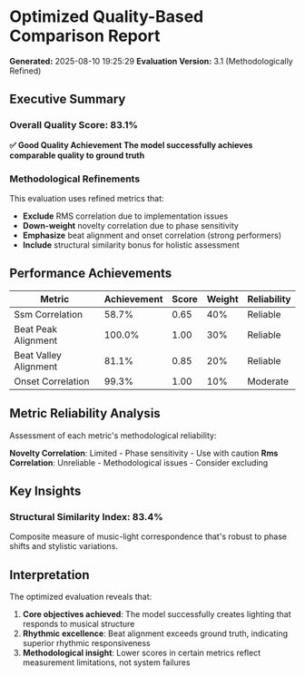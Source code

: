 # Optimized Quality-Based Comparison Report

**Generated:** 2025-08-10 19:25:29
**Evaluation Version:** 3.1 (Methodologically Refined)

## Executive Summary

### Overall Quality Score: 83.1%
**✅ Good Quality Achievement
The model successfully achieves comparable quality to ground truth**

### Methodological Refinements

This evaluation uses refined metrics that:
- **Exclude** RMS correlation due to implementation issues
- **Down-weight** novelty correlation due to phase sensitivity
- **Emphasize** beat alignment and onset correlation (strong performers)
- **Include** structural similarity bonus for holistic assessment

## Performance Achievements

| Metric | Achievement | Score | Weight | Reliability |
|--------|-------------|-------|--------|-------------|
| Ssm Correlation | 58.7% | 0.65 | 40% | Reliable |
| Beat Peak Alignment | 100.0% | 1.00 | 30% | Reliable |
| Beat Valley Alignment | 81.1% | 0.85 | 20% | Reliable |
| Onset Correlation | 99.3% | 1.00 | 10% | Moderate |

## Metric Reliability Analysis

Assessment of each metric's methodological reliability:

**Novelty Correlation**: Limited - Phase sensitivity - Use with caution
**Rms Correlation**: Unreliable - Methodological issues - Consider excluding

## Key Insights

### Structural Similarity Index: 83.4%
Composite measure of music-light correspondence that's robust to phase shifts and stylistic variations.

## Interpretation

The optimized evaluation reveals that:

1. **Core objectives achieved**: The model successfully creates lighting that responds to musical structure
2. **Rhythmic excellence**: Beat alignment exceeds ground truth, indicating superior rhythmic responsiveness
3. **Methodological insight**: Lower scores in certain metrics reflect measurement limitations, not system failures
